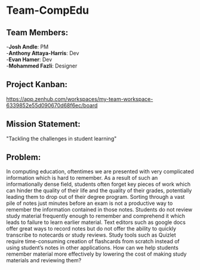 # Team-CompEdu

## Team Members:  
-**Josh Andle**: PM  
-**Anthony Attaya-Harris**: Dev  
-**Evan Hamer**: Dev  
-**Mohammed Fazli**: Designer  

## Project Kanban:
https://app.zenhub.com/workspaces/my-team-workspace-6339852e55d090670d68f6ec/board

## Mission Statement:
"Tackling the challenges in student learning"

## Problem:
In computing education, oftentimes we are presented with very complicated information which is hard to remember. As a result of such an informationally dense field, students often forget key pieces of work which can hinder the quality of their life and the quality of their grades, potentially leading them to drop out of their degree program. Sorting through a vast pile of notes just minutes before an exam is not a productive way to remember the information contained in those notes. Students do not review study material frequently enough to remember and comprehend it which leads to failure to learn earlier material. Text editors such as google docs offer great ways to record notes but do not offer the ability to quickly transcribe to notecards or study reviews. Study tools such as Quizlet require time-consuming creation of flashcards from scratch instead of using student’s notes in other applications. How can we help students remember material more effectively by lowering the cost of making study materials and reviewing them?

